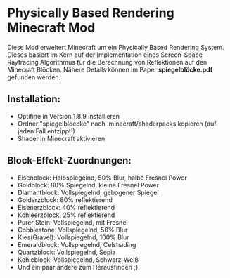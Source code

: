 # Physically Based Rendering Minecraft Mod
Diese Mod erweitert Minecraft um ein Physically Based Rendering System. Dieses basiert im Kern auf der Implementation eines Screen-Space Raytracing Algorithmus für die Berechnung von Reflektionen auf den Minecraft Blöcken. Nähere Details können im Paper **spiegelblöcke.pdf** gefunden werden. 

## Installation:
- Optifine in Version 1.8.9 installieren
- Ordner "spiegelbloecke" nach .minecraft/shaderpacks kopieren (auf jeden Fall entzippt!)
- Shader in Minecraft aktivieren


## Block-Effekt-Zuordnungen:

- Eisenblock: Halbspiegelnd, 50% Blur, halbe Fresnel Power 
- Goldblock: 80% Spiegelnd, kleine Fresnel Power
- Diamantblock: Vollspiegelnd, gebogener Spiegel		
- Golderzblock: 80% reflektierend
- Eisenerzblock: 40% reflektierend
- Kohleerzblock: 25% reflektierend
- Purer Stein: Vollspiegelnd, mit Fresnel
- Cobblestone: Vollspiegelnd, 50% Blur
- Kies(Gravel): Vollspiegelnd, 100% Blur
- Emeraldblock: Vollspiegelnd, Celshading
- Quartzblock: Vollspiegelnd, Sepia
- Kohleblock: Vollspiegelnd, Schwarz-Weiß
- Und ein paar andere zum Herausfinden ;)
